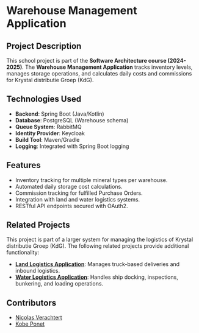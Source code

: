 # Warehouse Management Application

## Project Description
This school project is part of the **Software Architecture course (2024-2025)**. The **Warehouse Management Application** tracks inventory levels, manages storage operations, and calculates daily costs and commissions for Krystal distributie Groep (KdG).

## Technologies Used
- **Backend**: Spring Boot (Java/Kotlin)
- **Database**: PostgreSQL (Warehouse schema)
- **Queue System**: RabbitMQ
- **Identity Provider**: Keycloak
- **Build Tool**: Maven/Gradle
- **Logging**: Integrated with Spring Boot logging

## Features
- Inventory tracking for multiple mineral types per warehouse.
- Automated daily storage cost calculations.
- Commission tracking for fulfilled Purchase Orders.
- Integration with land and water logistics systems.
- RESTful API endpoints secured with OAuth2.

## Related Projects
This project is part of a larger system for managing the logistics of Krystal distributie Groep (KdG). The following related projects provide additional functionality:
- **[Land Logistics Application](https://github.com/softtagz-sys/sa-land)**: Manages truck-based deliveries and inbound logistics.
- **[Water Logistics Application](https://github.com/softtagz-sys/sa-water)**: Handles ship docking, inspections, bunkering, and loading operations.

## Contributors
- [Nicolas Verachtert](https://github.com/NicolasVerachtert)
- [Kobe Ponet](https://github.com/softtagz-sys)
